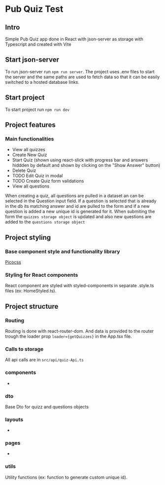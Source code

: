 # Pub Quiz Test

## Intro

Simple Pub Quiz app done in React with json-server as storage with Typescript and created with Vite

## Start json-server

To run json-server run `npm run server`.
The project uses .env files to start the server and the same paths are used to fetch data so that it can be easily switched to a hosted database links.

## Start project

To start project run `npm run dev`

## Project features

### Main functionalities

- View all quizzes
- Create New Quiz
- Start Quiz (shown using react-slick with progress bar and answers hiddden by default and shown by clicking on the "Show Answer" button)
- Delete Quiz
- TODO Edit Quiz in modal
- TODO Create Quiz form validations
- View all questions

When creating a quiz, all questions are pulled in a dataset an can be selected in the Question input field. If a question is selected that is already in the db its matching answer and id are pulled to the form and if a new question is added a new unique id is generated for it. When submiting the form the `quizzes storage object` is updated and also new questions are added to the `questions storage object`

## Project styling

### Base component style and functionality library

[Picocss](https://picocss.com/)

### Styling for React components

React component are styled with styled-components in separate .style.ts files (ex: HomeStyled.ts).

## Project structure

### Routing

Routing is done with react-router-dom.
And data is provided to the router trough the loader prop `loader={getQuizzes}` in the App.tsx file.

### Calls to storage

All api calls are in `src/api/quiz-Api.ts`

### components

-

### dto

Base Dto for quizz and questions objects

### layouts

-

### pages

-

### utils

Utility functions (ex: function to generate custom unique id).
